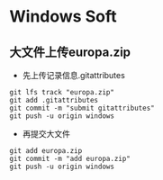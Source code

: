 # Windows Soft

## 大文件上传europa.zip
* 先上传记录信息.gitattributes
```
git lfs track "europa.zip"
git add .gitattributes
git commit -m "submit gitattributes"
git push -u origin windows 
```
* 再提交大文件
```
git add europa.zip
git commit -m "add europa.zip"
git push -u origin windows
```